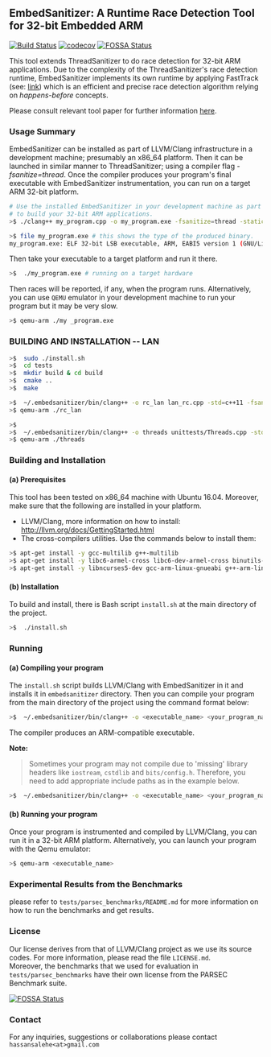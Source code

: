 ## EmbedSanitizer: A Runtime Race Detection Tool for 32-bit Embedded ARM

[![Build Status](https://github.com/hassansalehe/EmbedSanitizer/actions/workflows/C_Integration.yml/badge.svg)](https://github.com/hassansalehe/EmbedSanitizer/actions/workflows/C_Integration.yml)
[![codecov](https://codecov.io/gh/hassansalehe/EmbedSanitizer/branch/master/graph/badge.svg?token=P67YW4H678)](https://codecov.io/gh/hassansalehe/EmbedSanitizer)
[![FOSSA Status](https://app.fossa.com/api/projects/git%2Bgithub.com%2Fhassansalehe%2FEmbedSanitizer.svg?type=shield)](https://app.fossa.com/projects/git%2Bgithub.com%2Fhassansalehe%2FEmbedSanitizer?ref=badge_shield)

This tool extends ThreadSanitizer to do race detection for 32-bit ARM applications.
Due to the complexity of the ThreadSanitizer's race detection runtime, EmbedSanitizer
implements its own runtime by applying FastTrack (see: [link](https://users.soe.ucsc.edu/~cormac/papers/pldi09.pdf)) which
is an efficient and precise race detection algorithm relying on *happens-before* concepts.

Please consult relevant tool paper for further information [here](https://link.springer.com/chapter/10.1007/978-3-319-67531-2_24).
### Usage Summary
EmbedSanitizer can be installed as part of LLVM/Clang infrastructure in a development machine;
presumably an x86_64 platform. Then it can be launched in similar manner to ThreadSanitizer;
using a compiler flag _-fsanitize=thread_. Once the compiler produces your program's final
executable with EmbedSanitizer instrumentation, you can run on a target ARM 32-bit platform.

```bash
# Use the installed EmbedSanitizer in your development machine as part of Clang compiler
# to build your 32-bit ARM applications.
>$ ./clang++ my_program.cpp -o my_program.exe -fsanitize=thread -static <other_compiler_flags>

>$ file my_program.exe # this shows the type of the produced binary.
my_program.exe: ELF 32-bit LSB executable, ARM, EABI5 version 1 (GNU/Linux), statically linked, for GNU/Linux 3.2.0
```
Then take your executable to a target platform and run it there.

```bash
>$  ./my_program.exe # running on a target hardware
```
Then races will be reported, if any, when the program runs. Alternatively, you can use `QEMU` emulator in your development machine
to run your program but it may be very slow.
```bash
>$ qemu-arm ./my _program.exe
```

### BUILDING AND INSTALLATION -- LAN
```bash    
>$  sudo ./install.sh 
>$  cd tests
>$  mkdir build & cd build
>$  cmake ..
>$  make

>$  ~/.embedsanitizer/bin/clang++ -o rc_lan lan_rc.cpp -std=c++11 -fsanitize=thread -I/usr/arm-linux-gnueabi/include/c++/5 -I/usr/arm-linux-gnueabi/include/c++/5/arm-linux-gnueabi -I/usr/arm-linux-gnueabi/include -latomic -static
>$ qemu-arm ./rc_lan

>$  
>$  ~/.embedsanitizer/bin/clang++ -o threads unittests/Threads.cpp -std=c++11 -fsanitize=thread -I/usr/arm-linux-gnueabi/include/c++/5 -I/usr/arm-linux-gnueabi/include/c++/5/arm-linux-gnueabi -I/usr/arm-linux-gnueabi/include -latomic -static
>$ qemu-arm ./threads
```

### Building and Installation
####  (a) Prerequisites
This tool has been tested on x86_64 machine with Ubuntu 16.04.  Moreover, make sure that the following are installed in your platform.
* LLVM/Clang, more information on how to install: http://llvm.org/docs/GettingStarted.html
* The cross-compilers utilities. Use the commands below to install them:
```bash
>$ apt-get install -y gcc-multilib g++-multilib
>$ apt-get install -y libc6-armel-cross libc6-dev-armel-cross binutils-arm-linux-gnueabi
>$ apt-get install -y libncurses5-dev gcc-arm-linux-gnueabi g++-arm-linux-gnueabi
```

#### (b) Installation
To build and install, there is Bash script `install.sh` at the main directory of the project.
```bash
>$  ./install.sh
```
### Running
#### (a) Compiling your program
The `install.sh` script builds LLVM/Clang with EmbedSanitizer in it and installs it  in `embedsanitizer` directory. Then you can compile your program from the main directory of the project using the command format below:
```bash
>$  ~/.embedsanitizer/bin/clang++ -o <executable_name> <your_program_name.cpp> -fsanitize=thread
```
The compiler produces an ARM-compatible executable.

**Note:**
> Sometimes your program may not compile due to 'missing' library headers like `iostream`, `cstdlib` and `bits/config.h`. Therefore, you need to add appropriate include paths as in the example below.
```bash
>$  ~/.embedsanitizer/bin/clang++ -o <executable_name> <your_program_name.cpp> -fsanitize=thread -I$(shell find /usr/arm-linux-gnueabi -name iostream | sed 's/\/iostream//g') -I$(shell find /usr/arm-linux-gnueabi/include -type d -name arm-linux-gnueabi) -I/usr/arm-linux-gnueabi/include
```
>

#### (b) Running your program
Once your program is instrumented and compiled by LLVM/Clang, you can run it in a 32-bit ARM platform. Alternatively, you can launch your program with the Qemu emulator:
```bash
>$ qemu-arm <executable_name>
```

### Experimental Results from the Benchmarks
please refer to `tests/parsec_benchmarks/README.md` for more information on how to run the benchmarks and get results.

### License
Our license derives from that of LLVM/Clang project as we use its source codes. For more information, please read the file `LICENSE.md`.  
Moreover, the benchmarks that we used for evaluation in `tests/parsec_benchmarks` have their own license from the PARSEC Benchmark suite.


[![FOSSA Status](https://app.fossa.com/api/projects/git%2Bgithub.com%2Fhassansalehe%2FEmbedSanitizer.svg?type=large)](https://app.fossa.com/projects/git%2Bgithub.com%2Fhassansalehe%2FEmbedSanitizer?ref=badge_large)

### Contact
For any inquiries, suggestions or collaborations please contact `hassansalehe<at>gmail.com`
